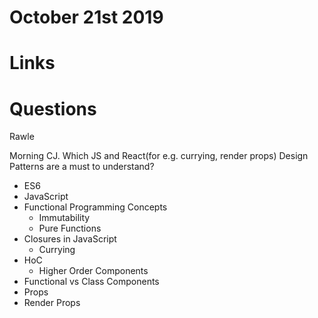 # October 21st 2019

# Links

# Questions

Rawle

Morning CJ. Which JS and React(for e.g. currying, render props) Design Patterns are a must to understand?

* ES6
* JavaScript
* Functional Programming Concepts
  * Immutability
  * Pure Functions
* Closures in JavaScript
  * Currying
* HoC
  * Higher Order Components
* Functional vs Class Components
* Props
* Render Props

